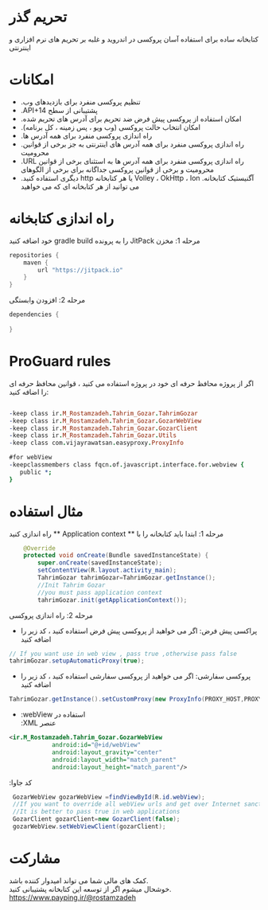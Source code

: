 # تحریم گذر
کتابخانه ساده برای استفاده آسان پروکسی در اندروید و غلبه بر تحریم های نرم افزاری و اینترنتی

# امکانات
- .تنظیم پروکسی منفرد برای بازدیدهای وب
- .API+14 پشتیبانی از سطح 
- .امکان استفاده از پروکسی پیش فرض ضد تحریم برای آدرس های تحریم شده
- .امکان انتخاب حالت پروکسی (وب ویو ، پس زمینه ، کل برنامه)
- .راه اندازی پروکسی منفرد برای همه آدرس ها
- .راه اندازی پروکسی منفرد برای همه آدرس های اینترنتی به جز برخی از قوانین محرومیت
- .URL راه اندازی پروکسی منفرد برای همه آدرس ها به استثنای برخی از قوانین محرومیت و برخی از قوانین پروکسی جداگانه برای برخی از الگوهای
- .دیگری استفاده کنید http یا هر کتابخانه Volley ، OkHttp ، Ion آگنیستیک کتابخانه. می توانید از هر کتابخانه ای که می خواهید  

# راه اندازی کتابخانه
خود اضافه کنید gradle build را به پرونده JitPack مرحله 1: مخزن    
```gradle
repositories {
    maven {
        url "https://jitpack.io"
    }
}
```
مرحله 2: افزودن وابستگی
```gradle
dependencies {
  
}

```

# ProGuard rules
اگر از پروژه محافظ حرفه ای خود در پروژه استفاده می کنید ، قوانین محافظ حرفه ای را اضافه کنید:
```pro guard

-keep class ir.M_Rostamzadeh.Tahrim_Gozar.TahrimGozar
-keep class ir.M_Rostamzadeh.Tahrim_Gozar.GozarWebView
-keep class ir.M_Rostamzadeh.Tahrim_Gozar.GozarClient
-keep class ir.M_Rostamzadeh.Tahrim_Gozar.Utils
-keep class com.vijayrawatsan.easyproxy.ProxyInfo

#for webView
-keepclassmembers class fqcn.of.javascript.interface.for.webview {
   public *;
}

```
# مثال استفاده
راه اندازی کنید ** Application context ** مرحله 1: ابتدا باید کتابخانه را با
```java
    @Override
    protected void onCreate(Bundle savedInstanceState) {
        super.onCreate(savedInstanceState);
        setContentView(R.layout.activity_main);
        TahrimGozar tahrimGozar=TahrimGozar.getInstance();
        //Init Tahrim Gozar
        //you must pass application context
        tahrimGozar.init(getApplicationContext());
```

مرحله 2: راه اندازی پروکسی

- پراکسی پیش فرض: اگر می خواهید از پروکسی پیش فرض استفاده کنید ، کد زیر را اضافه کنید
```java
// If you want use in web view , pass true ,otherwise pass false
tahrimGozar.setupAutomaticProxy(true);
```

- پروکسی سفارشی: اگر می خواهید از پروکسی سفارشی استفاده کنید ، کد زیر را اضافه کنید
```java
TahrimGozar.getInstance().setCustomProxy(new ProxyInfo(PROXY_HOST,PROXY_PORT));
```

- :webView استفاده در <br/>
:XML عنصر
```xml
<ir.M_Rostamzadeh.Tahrim_Gozar.GozarWebView
            android:id="@+id/webView"
            android:layout_gravity="center"
            android:layout_width="match_parent"
            android:layout_height="match_parent"/>
```
:کد جاوا
```java
 GozarWebView gozarWebView =findViewById(R.id.webView);
 //If you want to override all webView urls and get over Internet sanctions completely , pass true , other wise pass false
 //It is better to pass true in web applications
 GozarClient gozarClient=new GozarClient(false);
 gozarWebView.setWebViewClient(gozarClient);
```

# مشارکت

کمک های مالی شما می تواند امیدوار کننده باشد. <br/>
خوشحال میشوم اگر از توسعه این کتابخانه پشتیبانی کنید. <br/>
https://www.payping.ir/@rostamzadeh
